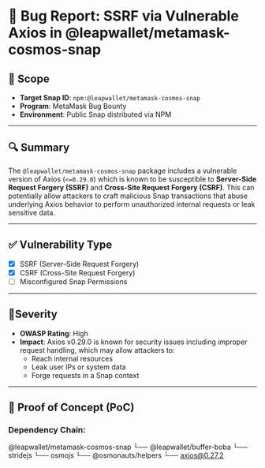 # 🐞 Bug Report: SSRF via Vulnerable Axios in @leapwallet/metamask-cosmos-snap

## 📌 Scope
- **Target Snap ID**: `npm:@leapwallet/metamask-cosmos-snap`
- **Program**: MetaMask Bug Bounty
- **Environment**: Public Snap distributed via NPM

---

## 🔍 Summary
The `@leapwallet/metamask-cosmos-snap` package includes a vulnerable version of Axios (`<=0.29.0`) which is known to be susceptible to **Server-Side Request Forgery (SSRF)** and **Cross-Site Request Forgery (CSRF)**. This can potentially allow attackers to craft malicious Snap transactions that abuse underlying Axios behavior to perform unauthorized internal requests or leak sensitive data.

---

## ✅ Vulnerability Type
- [x] SSRF (Server-Side Request Forgery)
- [x] CSRF (Cross-Site Request Forgery)
- [ ] Misconfigured Snap Permissions

---

## 🚦Severity
- **OWASP Rating**: High
- **Impact**: Axios v0.29.0 is known for security issues including improper request handling, which may allow attackers to:
  - Reach internal resources
  - Leak user IPs or system data
  - Forge requests in a Snap context

---

## 🧪 Proof of Concept (PoC)

### Dependency Chain:
@leapwallet/metamask-cosmos-snap
└── @leapwallet/buffer-boba
└── stridejs
└── osmojs
└── @osmonauts/helpers
└── axios@0.27.2
